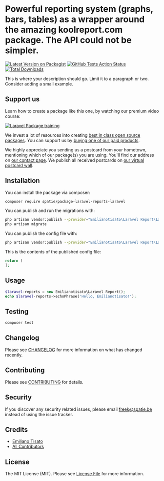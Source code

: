 # Powerful reporting system (graphs, bars, tables) as a wrapper around the amazing koolreport.com package. The API could not be simpler.

[![Latest Version on Packagist](https://img.shields.io/packagist/v/spatie/laravel-reports.svg?style=flat-square)](https://packagist.org/packages/spatie/laravel-reports)
[![GitHub Tests Action Status](https://img.shields.io/github/workflow/status/spatie/laravel-reports/run-tests?label=tests)](https://github.com/spatie/laravel-reports/actions?query=workflow%3Arun-tests+branch%3Amaster)
[![Total Downloads](https://img.shields.io/packagist/dt/spatie/laravel-reports.svg?style=flat-square)](https://packagist.org/packages/spatie/laravel-reports)


This is where your description should go. Limit it to a paragraph or two. Consider adding a small example.

## Support us

Learn how to create a package like this one, by watching our premium video course:

[![Laravel Package training](https://spatie.be/github/package-training.jpg)](https://laravelpackage.training)

We invest a lot of resources into creating [best in class open source packages](https://spatie.be/open-source). You can support us by [buying one of our paid products](https://spatie.be/open-source/support-us).

We highly appreciate you sending us a postcard from your hometown, mentioning which of our package(s) you are using. You'll find our address on [our contact page](https://spatie.be/about-us). We publish all received postcards on [our virtual postcard wall](https://spatie.be/open-source/postcards).

## Installation

You can install the package via composer:

```bash
composer require spatie/package-laravel-reports-laravel
```

You can publish and run the migrations with:

```bash
php artisan vendor:publish --provider="Emilianotisato\Laravel Report\Laravel ReportServiceProvider" --tag="migrations"
php artisan migrate
```

You can publish the config file with:
```bash
php artisan vendor:publish --provider="Emilianotisato\Laravel Report\Laravel ReportServiceProvider" --tag="config"
```

This is the contents of the published config file:

```php
return [
];
```

## Usage

``` php
$laravel-reports = new Emilianotisato\Laravel Report();
echo $laravel-reports->echoPhrase('Hello, Emilianotisato!');
```

## Testing

``` bash
composer test
```

## Changelog

Please see [CHANGELOG](CHANGELOG.md) for more information on what has changed recently.

## Contributing

Please see [CONTRIBUTING](CONTRIBUTING.md) for details.

## Security

If you discover any security related issues, please email freek@spatie.be instead of using the issue tracker.

## Credits

- [Emiliano Tisato](https://github.com/emilianotisato)
- [All Contributors](../../contributors)

## License

The MIT License (MIT). Please see [License File](LICENSE.md) for more information.

